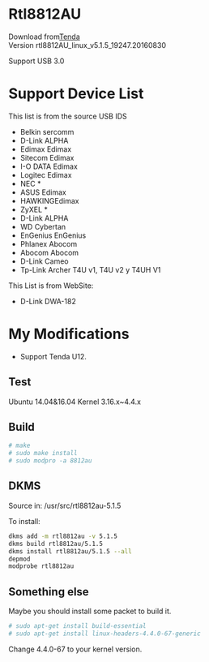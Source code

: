 # Rtl8812AU
Download from[Tenda](http://www.tenda.com.cn/download/detail-2614.html)  
Version rtl8812AU_linux_v5.1.5_19247.20160830

Support USB 3.0

# Support Device List
This list is from the source USB IDS
+ Belkin sercomm  
+ D-Link ALPHA  
+ Edimax Edimax  
+ Sitecom Edimax  
+ I-O DATA Edimax  
+ Logitec Edimax  
+ NEC *  
+ ASUS Edimax  
+ HAWKINGEdimax  
+ ZyXEL *  
+ D-Link ALPHA  
+ WD Cybertan  
+ EnGenius EnGenius  
+ Phlanex Abocom
+ Abocom Abocom
+ D-Link Cameo
+ Tp-Link Archer T4U v1, T4U v2 y T4UH V1

This List is from WebSite:
+ D-Link DWA-182

# My Modifications
- Support Tenda U12.

## Test
Ubuntu 14.04&16.04
Kernel 3.16.x~4.4.x

## Build
``` sh
# make
# sudo make install
# sudo modpro -a 8812au
```

## DKMS
Source in:
/usr/src/rtl8812au-5.1.5

To install:
``` sh
dkms add -m rtl8812au -v 5.1.5
dkms build rtl8812au/5.1.5 
dkms install rtl8812au/5.1.5 --all
depmod
modprobe rtl8812au
```
## Something else
Maybe you should install some packet to build it.
``` sh
# sudo apt-get install build-essential
# sudo apt-get install linux-headers-4.4.0-67-generic
```
Change 4.4.0-67 to your kernel version.
